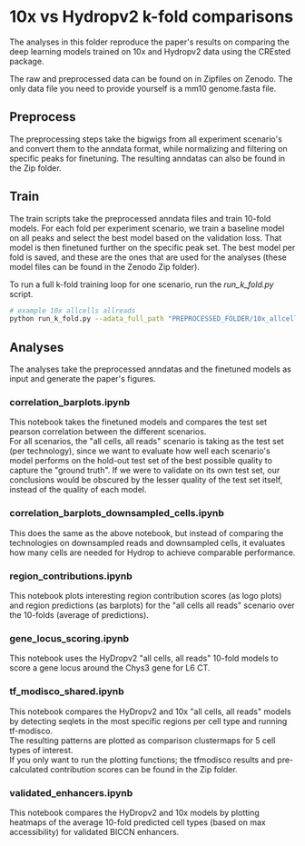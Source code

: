 # 10x vs Hydropv2 k-fold comparisons

The analyses in this folder reproduce the paper's results on comparing the deep learning models trained on 10x and Hydropv2 data using the CREsted package.

The raw and preprocessed data can be found on in Zipfiles on Zenodo.
The only data file you need to provide yourself is a mm10 genome.fasta file.

## Preprocess

The preprocessing steps take the bigwigs from all experiment scenario's and convert them to the anndata format, while normalizing and filtering on specific peaks for finetuning. 
The resulting anndatas can also be found in the Zip folder.

## Train

The train scripts take the preprocessed anndata files and train 10-fold models. For each fold per experiment scenario, we train a baseline model on all peaks and select the best model based on the validation loss. That model is then finetuned further on the specific peak set. The best model per fold is saved, and these are the ones that are used for the analyses (these model files can be found in the Zenodo Zip folder).

To run a full k-fold training loop for one scenario, run the *run_k_fold.py* script.
```bash
# example 10x allcells allreads
python run_k_fold.py --adata_full_path "PREPROCESSED_FOLDER/10x_allcells_allreads/normalized.h5ad" --adata_specific_path "PREPROCESSED_FOLDER/10x_allcells_allreads/normalized_specific.h5ad" --genome_path "/path/to/mm10.fasta" --experiment_name "10x_allcells_allreads"
```

## Analyses

The analyses take the preprocessed anndatas and the finetuned models as input and generate the paper's figures. 

### correlation_barplots.ipynb

This notebook takes the finetuned models and compares the test set pearson correlation between the different scenarios.  
For all scenarios, the "all cells, all reads" scenario is taking as the test set (per technology), since we want to evaluate how well each scenario's model performs on the hold-out test set of the best possible quality to capture the "ground truth". If we were to validate on its own test set, our conclusions would be obscured by the lesser quality of the test set itself, instead of the quality of each model.  

### correlation_barplots_downsampled_cells.ipynb

This does the same as the above notebook, but instead of comparing the technologies on downsampled reads and downsampled cells, it evaluates how many cells are needed for Hydrop to achieve comparable performance.

### region_contributions.ipynb

This notebook plots interesting region contribution scores (as logo plots) and region predictions (as barplots) for the "all cells all reads" scenario over the 10-folds (average of predictions).  

### gene_locus_scoring.ipynb

This notebook uses the HyDropv2 "all cells, all reads" 10-fold models to score a gene locus around the Chys3 gene for L6 CT.

### tf_modisco_shared.ipynb

This notebook compares the HyDropv2 and 10x "all cells, all reads" models by detecting seqlets in the most specific regions per cell type and running tf-modisco.  
The resulting patterns are plotted as comparison clustermaps for 5 cell types of interest.  
If you only want to run the plotting functions; the tfmodisco results and pre-calculated contribution scores can be found in the Zip folder.

### validated_enhancers.ipynb

This notebook compares the HyDropv2 and 10x models by plotting heatmaps of the average 10-fold predicted cell types (based on max accessibility) for validated BICCN enhancers.  
